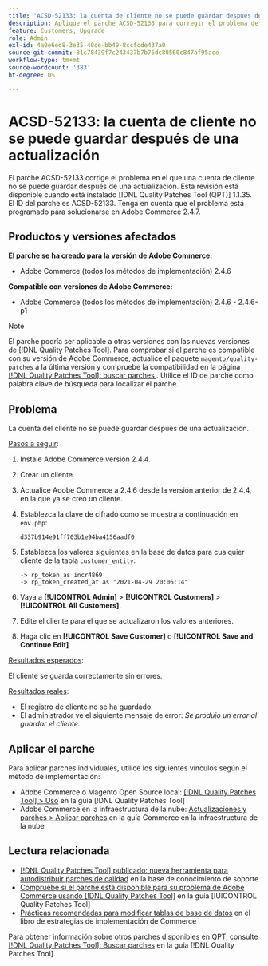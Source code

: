 ```yaml
---
title: 'ACSD-52133: la cuenta de cliente no se puede guardar después de una actualización'
description: Aplique el parche ACSD-52133 para corregir el problema de Adobe Commerce en el que una cuenta de cliente no se puede guardar después de una actualización.
feature: Customers, Upgrade
role: Admin
exl-id: 4a0e6ed8-3e35-40ce-bb49-8ccfcde437a0
source-git-commit: 81c78439f7c243437b7b76dc80560c847af95ace
workflow-type: tm+mt
source-wordcount: '383'
ht-degree: 0%

---
```


# ACSD-52133: la cuenta de cliente no se puede guardar después de una actualización

El parche ACSD-52133 corrige el problema en el que una cuenta de cliente no se puede guardar después de una actualización. Esta revisión está disponible cuando está instalado [!DNL Quality Patches Tool (QPT)] 1.1.35. El ID del parche es ACSD-52133. Tenga en cuenta que el problema está programado para solucionarse en Adobe Commerce 2.4.7.

## Productos y versiones afectados

**El parche se ha creado para la versión de Adobe Commerce:**

* Adobe Commerce (todos los métodos de implementación) 2.4.6

**Compatible con versiones de Adobe Commerce:**

* Adobe Commerce (todos los métodos de implementación) 2.4.6 - 2.4.6-p1

>[!NOTE]
>
>El parche podría ser aplicable a otras versiones con las nuevas versiones de [!DNL Quality Patches Tool]. Para comprobar si el parche es compatible con su versión de Adobe Commerce, actualice el paquete `magento/quality-patches` a la última versión y compruebe la compatibilidad en la página [[!DNL Quality Patches Tool]: buscar parches ](https://experienceleague.adobe.com/tools/commerce-quality-patches/index.html). Utilice el ID de parche como palabra clave de búsqueda para localizar el parche.

## Problema

La cuenta del cliente no se puede guardar después de una actualización.

<u>Pasos a seguir</u>:

1. Instale Adobe Commerce versión 2.4.4.
1. Crear un cliente.
1. Actualice Adobe Commerce a 2.4.6 desde la versión anterior de 2.4.4, en la que ya se creó un cliente.
1. Establezca la clave de cifrado como se muestra a continuación en `env.php`:

   `d337b914e91ff703b1e94ba4156aadf0`

1. Establezca los valores siguientes en la base de datos para cualquier cliente de la tabla `customer_entity`:

   ```
   -> rp_token as incr4869
   -> rp_token_created_at as "2021-04-29 20:06:14"
   ```

1. Vaya a **[!UICONTROL Admin]** > **[!UICONTROL Customers]** > **[!UICONTROL All Customers]**.
1. Edite el cliente para el que se actualizaron los valores anteriores.
1. Haga clic en **[!UICONTROL Save Customer]** o **[!UICONTROL Save and Continue Edit]**

<u>Resultados esperados</u>:

El cliente se guarda correctamente sin errores.

<u>Resultados reales</u>:

* El registro de cliente no se ha guardado.
* El administrador ve el siguiente mensaje de error: *Se produjo un error al guardar el cliente.*

## Aplicar el parche

Para aplicar parches individuales, utilice los siguientes vínculos según el método de implementación:

* Adobe Commerce o Magento Open Source local: [[!DNL Quality Patches Tool] > Uso](/help/tools/quality-patches-tool/usage.md) en la guía [!DNL Quality Patches Tool]
* Adobe Commerce en la infraestructura de la nube: [Actualizaciones y parches > Aplicar parches](https://experienceleague.adobe.com/docs/commerce-cloud-service/user-guide/develop/upgrade/apply-patches.html) en la guía Commerce en la infraestructura de la nube

## Lectura relacionada

* [[!DNL Quality Patches Tool] publicado: nueva herramienta para autodistribuir parches de calidad](https://experienceleague.adobe.com/en/docs/commerce-knowledge-base/kb/announcements/commerce-announcements/magento-quality-patches-released-new-tool-to-self-serve-quality-patches) en la base de conocimiento de soporte
* [Compruebe si el parche está disponible para su problema de Adobe Commerce usando [!DNL Quality Patches Tool]](/help/tools/quality-patches-tool/patches-available-in-qpt/check-patch-for-magento-issue-with-magento-quality-patches.md) en la guía [!UICONTROL Quality Patches Tool]
* [Prácticas recomendadas para modificar tablas de base de datos](https://experienceleague.adobe.com/en/docs/commerce-operations/implementation-playbook/best-practices/development/modifying-core-and-third-party-tables#why-adobe-recommends-avoiding-modifications) en el libro de estrategias de implementación de Commerce

Para obtener información sobre otros parches disponibles en QPT, consulte [[!DNL Quality Patches Tool]: Buscar parches](https://experienceleague.adobe.com/tools/commerce-quality-patches/index.html) en la guía [!DNL Quality Patches Tool].

